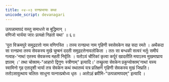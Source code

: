 ```yaml
---
title: ०४-०३ रत्नप्रभायाः कथा
unicode_script: devanagari
---
```

उत्पन्नामापदं यस्तु समाधत्ते स बुद्धिमान् ।  
वणिजो भार्यया जारः प्रत्यक्षे निहतो यथा' ॥ ६॥

'पुरा विक्रमपुरे समुद्रदत्तो नाम वणिगस्ति । तस्य रत्नप्रभा नाम गृहिणी स्वसेवकेन सह सदा रमते । अथैकदा सा रत्नप्रभा तस्य सेवकस्य मुखे चुम्बनं ददती समुद्रदत्तेनावलोकिता । ततः सा बन्धकी सत्वरं भर्तुः समीपं गत्वाह-'नाथ! एतस्य सेवकस्य महती निर्वृतिः । यतोऽयं चौरिकां कृत्वा कर्पूरं खादतीति मयाऽस्य मुखमाघ्राय ज्ञातम् ।' तथा चोक्तम्-"आहारो द्विगुणः स्त्रीणाम्" इत्यादि।' तच्छ्रुत्वा सेवकेन प्रकुप्योक्तम्'नाथ! यस्य स्वामिनो गृह एतादृशी भार्या तत्र सेवकेन कथं स्थातव्यं यत्र प्रतिक्षणं गृहिणी सेवकस्य मुखं जिघ्रति। ततोऽसावुत्थाय चलितः साधुना यत्नात्प्रबोध्य धृतः । अतोऽहं ब्रवीमि-"उत्पन्नामापदम्" इत्यादि । 
